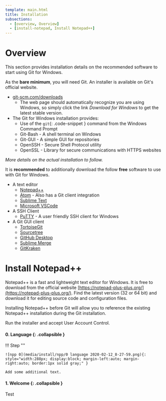 ```yaml
---
template: main.html
title: Installation
subsections:
  - [overview, Overview]
  - [install-notepad, Install Notepad++]
---
```


# Overview

This section provides installation details on the recommended software to start using Git for Windows.

As the **bare minimum**, you will need Git. An installer is available on Git's official website.

- [git-scm.com/downloads](https://git-scm.com/downloads)
	- The web page should automatically recognize you are using Windows, so simply click the link *Download <version> for Windows* to get the latest stable version.
- The Git for Windows installation provides:
	- Use of the `git`{: .code-snippet } command from the Windows Command Prompt
	- Git-Bash - A shell terminal on Windows
	- Git-GUI - A simple GUI for repositories
	- OpenSSH - Secure Shell Protocol utility
	- OpenSSL - Library for secure communications with HTTPS websites

*More details on the actual installation to follow.*

It is **recommended** to additionally download the follow **free** software to use with Git for Windows.

- A text editor
	- [Notepad++](https://notepad-plus-plus.org/)
	- [Atom](https://atom.io/) - Also has a Git client integration
	- [Sublime Text](https://www.sublimetext.com/)
	- [Microsoft VSCode](https://code.visualstudio.com/)
- A SSH Client
	- [PuTTY](https://putty.org/) - A user friendly SSH client for Windows
- A Git GUI client
	- [TortoiseGit](https://tortoisegit.org/download/)
	- [Sourcetree](https://www.sourcetreeapp.com/)
	- [GitHub Desktop](https://desktop.github.com/)
	- [Sublime Merge](https://www.sublimemerge.com/)
	- [GitKraken](https://www.gitkraken.com/)

# Install Notepad++

Notepad++ is a fast and lightweight text editor for Windows. It is free to download from the official website [https://notepad-plus-plus.org/](https://notepad-plus-plus.org/). Find the latest version (32 or 64 bit) and download it for editing source code and configuration files.

Installing Notepad++ before Git will allow you to reference the existing Notepad++ installation during the Git installation.

Run the installer and accept User Account Control.

#### 0. Language {: .collapsible }

!!! Step ""
	
	![npp 0](media/install/npp/0 language 2020-02-12_8-27-59.png){: style="width:288px; display:block; margin-left:auto; margin-right:auto; border:1px solid gray;" }

	Add some additional text.

#### 1. Welcome {: .collapsible }

Test